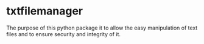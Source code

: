 # txtfilemanager
The purpose of this python package it to allow the easy manipulation of text files and to ensure security and integrity of it.
